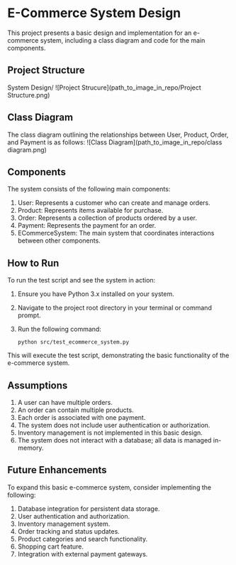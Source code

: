 # E-Commerce System Design

This project presents a basic design and implementation for an e-commerce system, including a class diagram and code for the main components.

## Project Structure
System Design/
![Project Strucure](path_to_image_in_repo/Project Structure.png)


## Class Diagram

The class diagram outlining the relationships between User, Product, Order, and Payment is as follows:
![Class Diagram](path_to_image_in_repo/class diagram.png)

    
## Components

The system consists of the following main components:

1. User: Represents a customer who can create and manage orders.
2. Product: Represents items available for purchase.
3. Order: Represents a collection of products ordered by a user.
4. Payment: Represents the payment for an order.
5. ECommerceSystem: The main system that coordinates interactions between other components.

## How to Run

To run the test script and see the system in action:

1. Ensure you have Python 3.x installed on your system.
2. Navigate to the project root directory in your terminal or command prompt.
3. Run the following command:

   ```
   python src/test_ecommerce_system.py
   ```

This will execute the test script, demonstrating the basic functionality of the e-commerce system.

## Assumptions

1. A user can have multiple orders.
2. An order can contain multiple products.
3. Each order is associated with one payment.
4. The system does not include user authentication or authorization.
5. Inventory management is not implemented in this basic design.
6. The system does not interact with a database; all data is managed in-memory.

## Future Enhancements

To expand this basic e-commerce system, consider implementing the following:

1. Database integration for persistent data storage.
2. User authentication and authorization.
3. Inventory management system.
4. Order tracking and status updates.
5. Product categories and search functionality.
6. Shopping cart feature.
7. Integration with external payment gateways.

